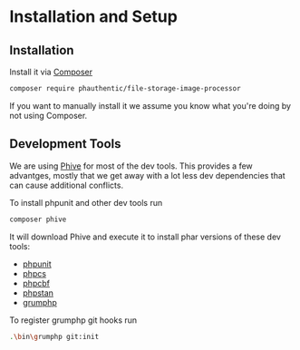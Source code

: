 # Installation and Setup

## Installation

Install it via [Composer](https://getcomposer.org/)

```sh
composer require phauthentic/file-storage-image-processor
```

If you want to manually install it we assume you know what you're doing by not using Composer.

## Development Tools

We are using [Phive](https://github.com/phar-io/phive) for most of the dev tools. This provides a few advantges, mostly that we get away with a lot less dev dependencies that can cause additional conflicts.

To install phpunit and other dev tools run

```sh
composer phive
```

It will download Phive and execute it to install phar versions of these dev tools:

 * [phpunit](https://phpunit.de/)
 * [phpcs](https://github.com/squizlabs/PHP_CodeSniffer/)
 * [phpcbf](https://github.com/squizlabs/PHP_CodeSniffer/)
 * [phpstan](https://phpstan.org/)
 * [grumphp](https://github.com/phpro/grumphp)

To register grumphp git hooks run

```sh
.\bin\grumphp git:init
```
